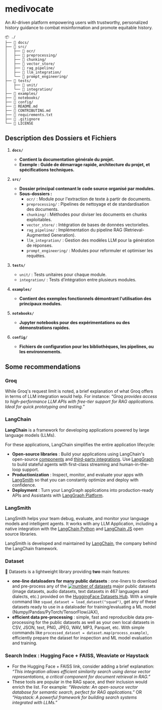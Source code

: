 # medivocate

An AI-driven platform empowering users with trustworthy, personalized history guidance to combat misinformation and promote equitable history.

```
📦 ./
├── 📁 docs/
├── 📁 src/
│   ├── 📁 ocr/
│   ├── 📁 preprocessing/
│   ├── 📁 chunking/
│   ├── 📁 vector_store/
│   ├── 📁 rag_pipeline/
│   ├── 📁 llm_integration/
│   └── 📁 prompt_engineering/
├── 📁 tests/
│   ├── 📁 unit/
│   └── 📁 integration/
├── 📁 examples/
├── 📁 notebooks/
├── 📁 config/
├── 📄 README.md
├── 📄 CONTRIBUTING.md
├── 📄 requirements.txt
├── 📄 .gitignore
└── 📄 LICENSE
```

## Description des Dossiers et Fichiers

1. **`docs/`**

   * **Contient la documentation générale du projet.**
   * **Exemple : Guide de démarrage rapide, architecture du projet, et spécifications techniques.**
2. **`src/`**

   * **Dossier principal contenant le code source organisé par modules.**
   * **Sous-dossiers :**
     * `ocr/` : Module pour l'extraction de texte à partir de documents.
     * `preprocessing/` : Pipelines de nettoyage et de standardisation des documents.
     * `chunking/` : Méthodes pour diviser les documents en chunks exploitables.
     * `vector_store/` : Intégration de bases de données vectorielles.
     * `rag_pipeline/` : Implémentation du pipeline RAG (Retrieval-Augmented Generation).
     * `llm_integration/` : Gestion des modèles LLM pour la génération de réponses.
     * `prompt_engineering/` : Modules pour reformuler et optimiser les requêtes.
3. **`tests/`**

   * `unit/` : Tests unitaires pour chaque module.
   * `integration/` : Tests d’intégration entre plusieurs modules.
4. **`examples/`**

   * **Contient des exemples fonctionnels démontrant l'utilisation des principaux modules.**
5. **`notebooks/`**

   * **Jupyter notebooks pour des expérimentations ou des démonstrations rapides.**
6. **`config/`**

   * **Fichiers de configuration pour les bibliothèques, les pipelines, ou les environnements.**

## Some recommendations

### Groq

While Groq's request limit is noted, a brief explanation of what Groq offers in terms of LLM integration would help. For instance:
*“Groq provides access to high-performance LLM APIs with free-tier support for RAG applications. Ideal for quick prototyping and testing.”*

### LangChain

**LangChain** is a framework for developing applications powered by large language models (LLMs).

For these applications, LangChain simplifies the entire application lifecycle:

* **Open-source libraries** : Build your applications using LangChain's open-source [components](https://python.langchain.com/docs/concepts/) and [third-party integrations](https://python.langchain.com/docs/integrations/providers/). Use [LangGraph](https://langchain-ai.github.io/langgraph/) to build stateful agents with first-class streaming and human-in-the-loop support.
* **Productionization** : Inspect, monitor, and evaluate your apps with [LangSmith](https://docs.smith.langchain.com/) so that you can constantly optimize and deploy with confidence.
* **Deployment** : Turn your LangGraph applications into production-ready APIs and Assistants with [LangGraph Platform](https://langchain-ai.github.io/langgraph/cloud/).

### LangSmith

LangSmith helps your team debug, evaluate, and monitor your language models and intelligent agents. It works with any LLM Application, including a native integration with the [LangChain Python](https://github.com/langchain-ai/langchain) and [LangChain JS](https://github.com/langchain-ai/langchainjs) open source libraries.

LangSmith is developed and maintained by [LangChain](https://langchain.com/), the company behind the LangChain framework.

### Dataset

🤗 Datasets is a lightweight library providing **two** main features:

* **one-line dataloaders for many public datasets** : one-liners to download and pre-process any of the [![number of datasets](https://camo.githubusercontent.com/f72d44747c1f113f645de3943872ae3f58dc604b216d6a6e75c62cd4435c3456/68747470733a2f2f696d672e736869656c64732e696f2f656e64706f696e743f75726c3d68747470733a2f2f68756767696e67666163652e636f2f6170692f736869656c64732f646174617365747326636f6c6f723d627269676874677265656e)](https://camo.githubusercontent.com/f72d44747c1f113f645de3943872ae3f58dc604b216d6a6e75c62cd4435c3456/68747470733a2f2f696d672e736869656c64732e696f2f656e64706f696e743f75726c3d68747470733a2f2f68756767696e67666163652e636f2f6170692f736869656c64732f646174617365747326636f6c6f723d627269676874677265656e) major public datasets (image datasets, audio datasets, text datasets in 467 languages and dialects, etc.) provided on the [HuggingFace Datasets Hub](https://huggingface.co/datasets). With a simple command like `squad_dataset = load_dataset("squad")`, get any of these datasets ready to use in a dataloader for training/evaluating a ML model (Numpy/Pandas/PyTorch/TensorFlow/JAX),
* **efficient data pre-processing** : simple, fast and reproducible data pre-processing for the public datasets as well as your own local datasets in CSV, JSON, text, PNG, JPEG, WAV, MP3, Parquet, etc. With simple commands like `processed_dataset = dataset.map(process_example)`, efficiently prepare the dataset for inspection and ML model evaluation and training.

### Search Index : Hugging Face + FAISS, Weaviate or Haystack

* For the Hugging Face + FAISS link, consider adding a brief explanation:
  *“This integration allows efficient similarity search using dense vector representations, a critical component for document retrieval in RAG.”*
* These tools are popular in the RAG space, and their inclusion would enrich the list. For example:
  *“Weaviate: An open-source vector database for semantic search, perfect for RAG applications.”*
  OR
  *“Haystack: A powerful framework for building search systems integrated with LLMs.”*
